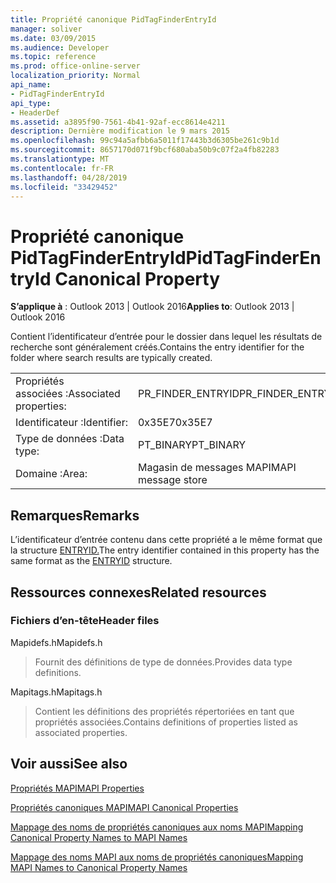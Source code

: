 ```yaml
---
title: Propriété canonique PidTagFinderEntryId
manager: soliver
ms.date: 03/09/2015
ms.audience: Developer
ms.topic: reference
ms.prod: office-online-server
localization_priority: Normal
api_name:
- PidTagFinderEntryId
api_type:
- HeaderDef
ms.assetid: a3895f90-7561-4b41-92af-ecc8614e4211
description: Dernière modification le 9 mars 2015
ms.openlocfilehash: 99c94a5afbb6a5011f17443b3d6305be261c9b1d
ms.sourcegitcommit: 8657170d071f9bcf680aba50b9c07f2a4fb82283
ms.translationtype: MT
ms.contentlocale: fr-FR
ms.lasthandoff: 04/28/2019
ms.locfileid: "33429452"
---
```

# <a name="pidtagfinderentryid-canonical-property"></a><span data-ttu-id="2b295-103">Propriété canonique PidTagFinderEntryId</span><span class="sxs-lookup"><span data-stu-id="2b295-103">PidTagFinderEntryId Canonical Property</span></span>

  
  
<span data-ttu-id="2b295-104">**S’applique à** : Outlook 2013 | Outlook 2016</span><span class="sxs-lookup"><span data-stu-id="2b295-104">**Applies to**: Outlook 2013 | Outlook 2016</span></span> 
  
<span data-ttu-id="2b295-105">Contient l’identificateur d’entrée pour le dossier dans lequel les résultats de recherche sont généralement créés.</span><span class="sxs-lookup"><span data-stu-id="2b295-105">Contains the entry identifier for the folder where search results are typically created.</span></span>
  
|||
|:-----|:-----|
|<span data-ttu-id="2b295-106">Propriétés associées :</span><span class="sxs-lookup"><span data-stu-id="2b295-106">Associated properties:</span></span>  <br/> |<span data-ttu-id="2b295-107">PR_FINDER_ENTRYID</span><span class="sxs-lookup"><span data-stu-id="2b295-107">PR_FINDER_ENTRYID</span></span>  <br/> |
|<span data-ttu-id="2b295-108">Identificateur :</span><span class="sxs-lookup"><span data-stu-id="2b295-108">Identifier:</span></span>  <br/> |<span data-ttu-id="2b295-109">0x35E7</span><span class="sxs-lookup"><span data-stu-id="2b295-109">0x35E7</span></span>  <br/> |
|<span data-ttu-id="2b295-110">Type de données :</span><span class="sxs-lookup"><span data-stu-id="2b295-110">Data type:</span></span>  <br/> |<span data-ttu-id="2b295-111">PT_BINARY</span><span class="sxs-lookup"><span data-stu-id="2b295-111">PT_BINARY</span></span>  <br/> |
|<span data-ttu-id="2b295-112">Domaine :</span><span class="sxs-lookup"><span data-stu-id="2b295-112">Area:</span></span>  <br/> |<span data-ttu-id="2b295-113">Magasin de messages MAPI</span><span class="sxs-lookup"><span data-stu-id="2b295-113">MAPI message store</span></span>  <br/> |
   
## <a name="remarks"></a><span data-ttu-id="2b295-114">Remarques</span><span class="sxs-lookup"><span data-stu-id="2b295-114">Remarks</span></span>

<span data-ttu-id="2b295-115">L’identificateur d’entrée contenu dans cette propriété a le même format que la structure [ENTRYID.](entryid.md)</span><span class="sxs-lookup"><span data-stu-id="2b295-115">The entry identifier contained in this property has the same format as the [ENTRYID](entryid.md) structure.</span></span> 
  
## <a name="related-resources"></a><span data-ttu-id="2b295-116">Ressources connexes</span><span class="sxs-lookup"><span data-stu-id="2b295-116">Related resources</span></span>

### <a name="header-files"></a><span data-ttu-id="2b295-117">Fichiers d’en-tête</span><span class="sxs-lookup"><span data-stu-id="2b295-117">Header files</span></span>

<span data-ttu-id="2b295-118">Mapidefs.h</span><span class="sxs-lookup"><span data-stu-id="2b295-118">Mapidefs.h</span></span>
  
> <span data-ttu-id="2b295-119">Fournit des définitions de type de données.</span><span class="sxs-lookup"><span data-stu-id="2b295-119">Provides data type definitions.</span></span>
    
<span data-ttu-id="2b295-120">Mapitags.h</span><span class="sxs-lookup"><span data-stu-id="2b295-120">Mapitags.h</span></span>
  
> <span data-ttu-id="2b295-121">Contient les définitions des propriétés répertoriées en tant que propriétés associées.</span><span class="sxs-lookup"><span data-stu-id="2b295-121">Contains definitions of properties listed as associated properties.</span></span>
    
## <a name="see-also"></a><span data-ttu-id="2b295-122">Voir aussi</span><span class="sxs-lookup"><span data-stu-id="2b295-122">See also</span></span>



[<span data-ttu-id="2b295-123">Propriétés MAPI</span><span class="sxs-lookup"><span data-stu-id="2b295-123">MAPI Properties</span></span>](mapi-properties.md)
  
[<span data-ttu-id="2b295-124">Propriétés canoniques MAPI</span><span class="sxs-lookup"><span data-stu-id="2b295-124">MAPI Canonical Properties</span></span>](mapi-canonical-properties.md)
  
[<span data-ttu-id="2b295-125">Mappage des noms de propriétés canoniques aux noms MAPI</span><span class="sxs-lookup"><span data-stu-id="2b295-125">Mapping Canonical Property Names to MAPI Names</span></span>](mapping-canonical-property-names-to-mapi-names.md)
  
[<span data-ttu-id="2b295-126">Mappage des noms MAPI aux noms de propriétés canoniques</span><span class="sxs-lookup"><span data-stu-id="2b295-126">Mapping MAPI Names to Canonical Property Names</span></span>](mapping-mapi-names-to-canonical-property-names.md)

